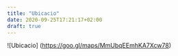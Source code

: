 ```yaml
---
title: "Ubicacio"
date: 2020-09-25T17:21:17+02:00
draft: true
---
```


![Ubicacio] (https://goo.gl/maps/MmUbqEEmhKA7Xcw78)
